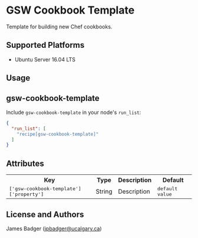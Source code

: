 # GSW Cookbook Template

Template for building new Chef cookbooks.

## Supported Platforms

* Ubuntu Server 16.04 LTS

## Usage

## gsw-cookbook-template

Include `gsw-cookbook-template` in your node's `run_list`:

```json
{
  "run_list": [
    "recipe[gsw-cookbook-template]"
  ]
}
```

## Attributes

<table>
  <tr>
    <th>Key</th>
    <th>Type</th>
    <th>Description</th>
    <th>Default</th>
  </tr>
  <tr>
    <td><tt>['gsw-cookbook-template']['property']</tt></td>
    <td>String</td>
    <td>Description</td>
    <td><tt>default value</tt></td>
  </tr>
</table>

## License and Authors

James Badger (jpbadger@ucalgary.ca)
